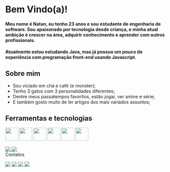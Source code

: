 # Bem Vindo(a)!

#### Meu nome é Natan, eu tenho 23 anos e sou estudante de engenharia de software. Sou apaixonado por tecnologia desde criança, e minha atual ambição é crescer na área, adquirir conhecimento e aprender com outros profissionais. 
#### Atualmente estou estudando Java, mas já possuo um pouco de experiência com programação front-end usando Javascript.

## Sobre mim
- Sou viciado em chá e café (e monster);
- Tenho 3 gatos com 3 personalidades diferentes;
- Dentre meus passatempos favoritos, estão jogar, ver anime e série;
- E também gosto muito de ler artigos dos mais variados assuntos;

## Ferramentas e tecnologias
<p>
<img src="https://cdn.jsdelivr.net/gh/devicons/devicon/icons/html5/html5-original.svg" width="40" height="40" />
<img src="https://cdn.jsdelivr.net/gh/devicons/devicon/icons/css3/css3-original.svg" width="40" height="40"/>
<img src="https://cdn.jsdelivr.net/gh/devicons/devicon/icons/javascript/javascript-original.svg" width="40" height="40"/>
<img src="https://cdn.jsdelivr.net/gh/devicons/devicon/icons/git/git-original.svg" width="40" height="40"/>
<img src="https://cdn.jsdelivr.net/gh/devicons/devicon/icons/linux/linux-original.svg" width="40" height="40"/>
<img src="https://cdn.jsdelivr.net/gh/devicons/devicon/icons/java/java-original.svg" width="40" height="40"/>
</p>

          

          
          
<div> 
     <a href="">
      <img align="center" src="https://github-readme-stats-sigma-five.vercel.app/api?username=Nrdias&show_icons=true&include_all_commits=true&count_private=true&theme=react&line_height=33" />
    </a>
    <a href="">
      <img align="center" src="https://github-readme-stats-sigma-five.vercel.app/api/top-langs/?username=Nrdias&theme=react&line_height=30&hide=css"/>
    </a>
</div

### Contatos

<a href="https://www.linkedin.com/in/natanrdias" target="_blank"><img src="https://img.shields.io/badge/-LinkedIn-%230077B5?style=for-the-badge&logo=linkedin&logoColor=white" target="_blank"></a>
<a href="mailto:natan.nrdias@gmail.com"><img src="https://img.shields.io/badge/Gmail-D14836?style=for-the-badge&logo=gmail&logoColor=white" target="_blank"></a>
<a href="mailto:natan.nrdias@hotmail.com"><img src="https://img.shields.io/badge/Outlook-0078D4?style=for-the-badge&logo=microsoft-outlook&logoColor=white"></a>
<a href="https://twitter.com/natanrdias" > <img src="https://img.shields.io/badge/Twitter-1DA1F2?style=for-the-badge&logo=twitter&logoColor=white"></a>
